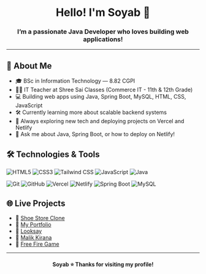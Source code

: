 <h1 align="center"> Hello! I'm Soyab 👋 </h1>  
<h3 align="Center"> I’m a passionate Java Developer who loves building web applications! </h3>

---

## 🚀 About Me

- 🎓 BSc in Information Technology — 8.82 CGPI  
- 👨‍🏫 IT Teacher at Shree Sai Classes (Commerce IT - 11th & 12th Grade)  
- 💻 Building web apps using Java, Spring Boot, MySQL, HTML, CSS, JavaScript  
- 🛠 Currently learning more about scalable backend systems  
- 🌱 Always exploring new tech and deploying projects on Vercel and Netlify  
- 💬 Ask me about Java, Spring Boot, or how to deploy on Netlify!  

## 🛠 Technologies & Tools

![HTML5](https://img.shields.io/badge/-HTML5-333333?style=flat&logo=html5) ![CSS3](https://img.shields.io/badge/-CSS3-333333?style=flat&logo=css3) ![Tailwind CSS](https://img.shields.io/badge/-TailwindCSS-333333?style=flat&logo=tailwind-css) ![JavaScript](https://img.shields.io/badge/-JavaScript-333333?style=flat&logo=javascript) ![Java](https://img.shields.io/badge/-Java-333333?style=flat&logo=java)  
 
![Git](https://img.shields.io/badge/-Git-333333?style=flat&logo=git) ![GitHub](https://img.shields.io/badge/-GitHub-333333?style=flat&logo=github) ![Vercel](https://img.shields.io/badge/-Vercel-333333?style=flat&logo=vercel)  ![Netlify](https://img.shields.io/badge/-Netlify-333333?style=flat&logo=netlify) ![Spring Boot](https://img.shields.io/badge/-SpringBoot-333333?style=flat&logo=spring) ![MySQL](https://img.shields.io/badge/-MySQL-333333?style=flat&logo=mysql)
  
## 🌐 Live Projects

- 🔗 [Shoe Store Clone](https://shoe-store-nike.vercel.app)
- 🔗 [My Portfolio](https://soyabshaikh.vercel.app)   
- 🔗 [Looksay](https://looksay.vercel.app)
- 🔗 [Malik Kirana](https://malik-kirana.netlify.app) 
- 🔗 [Free Fire Game](https://freefiregame.vercel.app)  
---
<h4 align="center">Soyab ⭐ Thanks for visiting my profile!<h4>
